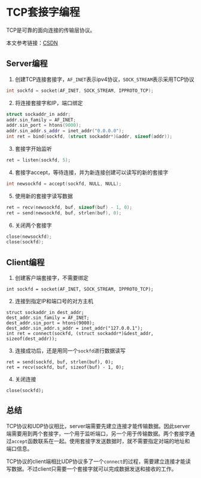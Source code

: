 # TCP套接字编程

TCP是可靠的面向连接的传输层协议。

本文参考链接：[CSDN](https://blog.csdn.net/weixin_44472033/article/details/111769576)

## Server编程

1. 创建TCP连接套接字，`AF_INET`表示ipv4协议，`SOCK_STREAM`表示采用TCP协议

```c++
int sockfd = socket(AF_INET, SOCK_STREAM, IPPROTO_TCP);
```

2. 将连接套接字和IP，端口绑定

```c++
struct sockaddr_in addr;
addr.sin_family = AF_INET;
addr.sin_port = htons(9000);
addr.sin_addr.s_addr = inet_addr("0.0.0.0");
int ret = bind(sockfd, (struct sockaddr*)&addr, sizeof(addr));
```

3. 套接字开始监听

```c++
ret = listen(sockfd, 5);
```

4. 套接字accept，等待连接，并为新连接创建可以读写的新的套接字

```c++
int newsockfd = accept(sockfd, NULL, NULL);
```

5. 使用新的套接字读写数据

```c++
ret = recv(newsockfd, buf, sizeof(buf) - 1, 0);
ret = send(newsockfd, buf, strlen(buf), 0);
```

6. 关闭两个套接字

```c++
close(newsockfd);
close(sockfd);
```

## Client编程

1. 创建客户端套接字，不需要绑定

```
int sockfd = socket(AF_INET, SOCK_STREAM, IPPROTO_TCP);
```

2. 连接到指定IP和端口号的对方主机

```
struct sockaddr_in dest_addr;
dest_addr.sin_family = AF_INET;
dest_addr.sin_port = htons(9000);
dest_addr.sin_addr.s_addr = inet_addr("127.0.0.1");
int ret = connect(sockfd, (struct sockaddr*)&dest_addr, sizeof(dest_addr));
```

3. 连接成功后，还是用同一个`sockfd`进行数据读写

```
ret = send(sockfd, buf, strlen(buf), 0);
ret = recv(sockfd, buf, sizeof(buf) - 1, 0);
```

4. 关闭连接

```
close(sockfd);
```

## 总结

TCP协议和UDP协议相比，server端需要先建立连接才能传输数据。因此server端需要用到两个套接字，一个用于监听端口，另一个用于传输数据。两个套接字通过`accept`函数联系在一起。使用套接字发送数据时，就不需要指定对端的地址和端口信息。

TCP协议的client端相比UDP协议多了一个`connect`的过程，需要建立连接才能读写数据。不过client只需要一个套接字就可以完成数据发送和接收的工作。

